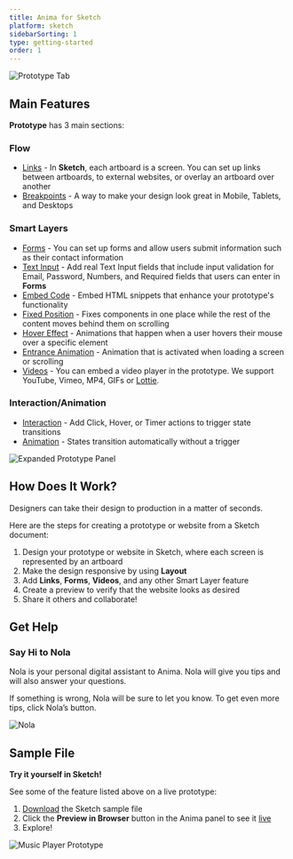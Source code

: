 ```yaml
---
title: Anima for Sketch
platform: sketch
sidebarSorting: 1
type: getting-started
order: 1
---
```

![Prototype Tab](https://animaapp.s3.amazonaws.com/docs/sketch/Anima%205%20-%20Prototype%20screenshot.png)

## Main Features

**Prototype** has 3 main sections:

### **Flow** 
-  [Links](/v3/sketch/prototype/links.html) - In **Sketch**, each artboard is a screen. You can set up links between artboards, to external websites, or overlay an artboard over another
-  [Breakpoints](/v3/sketch/prototype/breakpoints.html) - A way to make your design look great in Mobile, Tablets, and Desktops
  
### **Smart Layers**
  - [Forms](/v3/sketch/prototype/forms.html) - You can set up forms and allow users submit information such as their contact information
  - [Text Input](/v3/sketch/prototype/forms.html) - Add real Text Input fields that include input validation for Email, Password, Numbers, and Required fields that users can enter in **Forms**
  - [Embed Code](/v3/sketch/prototype/embed-code.html) - Embed HTML snippets that enhance your prototype's functionality
  - [Fixed Position](/v3/sketch/prototype/fixed-position.html) - Fixes components in one place while the rest of the content moves behind them on scrolling
  - [Hover Effect](/v3/sketch/prototype/hover.html) - Animations that happen when a user hovers their mouse over a specific element
  - [Entrance Animation](/v3/sketch/prototype/entrance-animation.html) - Animation that is activated when loading a screen or scrolling
  - [Videos](/v3/sketch/prototype/videos.html) - You can embed a video player in the prototype. We support YouTube, Vimeo, MP4, GIFs or [Lottie](https://lottiefiles.com/).

### **Interaction/Animation**
- [Interaction](/v3/sketch/prototype/interaction-animation-intro.html) - Add Click, Hover, or  Timer actions to trigger state transitions
- [Animation](/v3/sketch/prototype/interaction-animation-intro.html) -  States transition automatically without a trigger

![Expanded Prototype Panel](https://s3.amazonaws.com/animaapp/docs/sketch/Getting%20Started%20-%20Main%20Features.png)

## How Does It Work?

Designers can take their design to production in a matter of seconds.

Here are the steps for creating a prototype or website from a Sketch document:

1. Design your prototype or website in Sketch, where each screen is represented by an artboard
2. Make the design responsive by using **Layout**
3. Add **Links**, **Forms**, **Videos**, and any other Smart Layer feature
4. Create a preview to verify that the website looks as desired
5. Share it others and collaborate!

## Get Help

### Say Hi to Nola

Nola is your personal digital assistant to Anima. Nola will give you tips and will also answer your questions.

If something is wrong, Nola will be sure to let you know. To get even more tips, click Nola’s button.

![Nola](https://s3.amazonaws.com/animaapp/docs/sketch/Getting%20Started%20-%20Nola.gif)

## Sample File

**Try it yourself in Sketch!**

See some of the feature listed above on a live prototype:

1. [Download](https://animaapp.s3.amazonaws.com/demo/Tutorial%20-%20Anima%20Music%20Player.sketch) the Sketch sample file
2. Click the **Preview in Browser** button in the Anima panel to see it [live](https://music-player-sample.animaapp.io)
3. Explore!

![Music Player Prototype](https://s3.amazonaws.com/animaapp/docs/sketch/Getting%20Started%20%E2%80%93%20Music%20Player%20Sample%20Cover.png)
